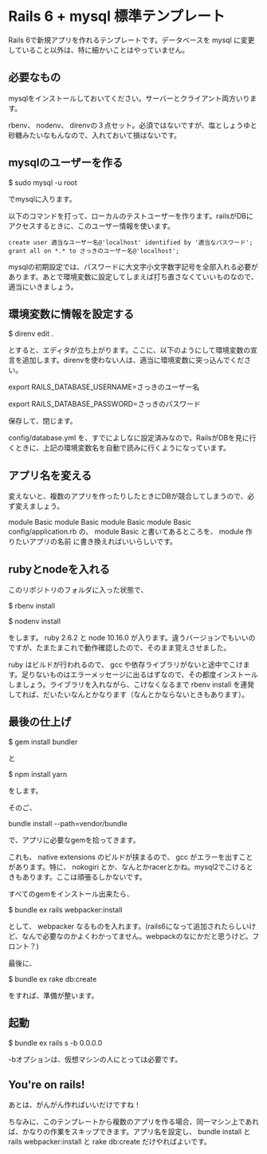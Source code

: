 # Rails 6 + mysql 標準テンプレート

Rails 6で新規アプリを作れるテンプレートです。データベースを mysql に変更していること以外は、特に細かいことはやっていません。

## 必要なもの

mysqlをインストールしておいてください。サーバーとクライアント両方いります。

rbenv、  nodenv、 direnvの３点セット。必須ではないですが、塩としょうゆと砂糖みたいなもんなので、入れておいて損はないです。

## mysqlのユーザーを作る

$ sudo mysql -u root

でmysqlに入ります。

以下のコマンドを打って、ローカルのテストユーザーを作ります。railsがDBにアクセスするときに、このユーザー情報を使います。
```
create user 適当なユーザー名@'localhost' identified by '適当なパスワード';
grant all on *.* to さっきのユーザー名@'localhost';
```

mysqlの初期設定では、パスワードに大文字小文字数字記号を全部入れる必要があります。あとで環境変数に設定してしまえば打ち直さなくていいものなので、適当にいきましょう。

## 環境変数に情報を設定する

$ direnv edit .

とすると、エディタが立ち上がります。ここに、以下のようにして環境変数の宣言を追加します。direnvを使わない人は、適当に環境変数に突っ込んでください。

export RAILS_DATABASE_USERNAME=さっきのユーザー名

export RAILS_DATABASE_PASSWORD=さっきのパスワード

保存して、閉じます。

config/database.yml を、すでによしなに設定済みなので、RailsがDBを見に行くときに、上記の環境変数名を自動で読みに行くようになっています。

## アプリ名を変える

変えないと、複数のアプリを作ったりしたときにDBが競合してしまうので、必ず変えましょう。

module Basic
module Basic
module Basic
module Basic
config/application.rb の、 module Basic と書いてあるところを、 module 作りたいアプリの名前 に書き換えればいいらしいです。
## rubyとnodeを入れる

このリポジトリのフォルダに入った状態で、

$ rbenv install

$ nodenv install

をします。 ruby 2.6.2 と node 10.16.0 が入ります。違うバージョンでもいいのですが、たまたまこれで動作確認したので、そのまま覚えさせました。

ruby はビルドが行われるので、 gcc や依存ライブラリがないと途中でこけます。足りないものはエラーメッセージに出るはずなので、その都度インストールしましょう。ライブラリを入れながら、こけなくなるまで rbenv install を連発してれば、だいたいなんとかなります（なんとかならないときもあります）。

## 最後の仕上げ

$ gem install bundler

と

$ npm install yarn

をします。

そのご、

bundle install --path=vendor/bundle

で、アプリに必要なgemを拾ってきます。

これも、 native extensions のビルドが挟まるので、 gcc がエラーを出すことがあります。特に、 nokogiri とか、なんとかracerとかね。mysql2でこけるときもあります。ここは頑張るしかないです。

すべてのgemをインストール出来たら、

$ bundle ex rails webpacker:install

として、 webpacker なるものを入れます。(rails6になって追加されたらしいけど、なんで必要なのかよくわかってません。webpackのなにかだと思うけど。フロント？)

最後に、

$ bundle ex rake db:create

をすれば、準備が整います。

## 起動

$ bundle ex rails s -b 0.0.0.0

-bオプションは、仮想マシンの人にとっては必要です。

## You're on rails!

あとは、がんがん作ればいいだけですね！

ちなみに、このテンプレートから複数のアプリを作る場合、同一マシン上であれば、かなりの作業をスキップできます。アプリ名を設定し、 bundle install と rails webpacker:install と rake db:create だけやればよいです。
